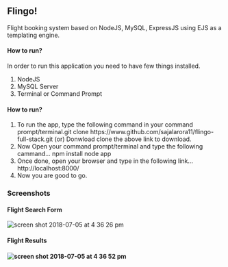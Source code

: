 <h2>Flingo!</h2>
<p>Flight booking system based on NodeJS, MySQL, ExpressJS using EJS as a templating engine.</p>

<h4>How to run?</h4>
<p>In order to run this application you need to have few things installed.</p>
<ol>
  <li>NodeJS</li>
  <li>MySQL Server</li>
  <li>Terminal or Command Prompt</li>
</ol>

<h4>How to run?</h4>

<ol>
<li>To run the app, type the following command in your command prompt/terminal.git clone
https://www.github.com/sajalarora11/flingo-full-stack.git
(or) Donwload clone the above link to download.</li> <li>Now Open your command prompt/terminal and type the following cammand... npm install node app</li><li>Once done, open your browser and type in the following link... http://localhost:8000/ </li><li>Now you are good to go.</li>
</ol>

<h3>Screenshots</h3>

<h4>Flight Search Form</h4>

![screen shot 2018-07-05 at 4 36 26 pm](https://user-images.githubusercontent.com/20878052/42321518-e5544aa4-8076-11e8-891e-245048f45f6b.png)

<h4>Flight Results<h4>
  
![screen shot 2018-07-05 at 4 36 52 pm](https://user-images.githubusercontent.com/20878052/42321606-365e46de-8077-11e8-96f0-45daab0fe359.png)
